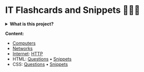 # IT Flashcards and Snippets 📩🧠🤯

<details>
<summary><b>What is this project?</b></summary>

Collapsible flashcards and code snippets for preparing IT job interviews or studying IT topics.

You can [contribute](CONTRIBUTING.md) :smile:
</details>

**Content:**
- [Computers](fc/computers.md)
- [Networks](fc/networks.md)
- [Internet](fc/internet.md): [HTTP](fc/http.md)
- HTML: [Questions](fc/html.md) • [Snippets](fc/html.snippets.md)
- CSS: [Questions](fc/css.md) • [Snippets](fc/css.snippets.md)
